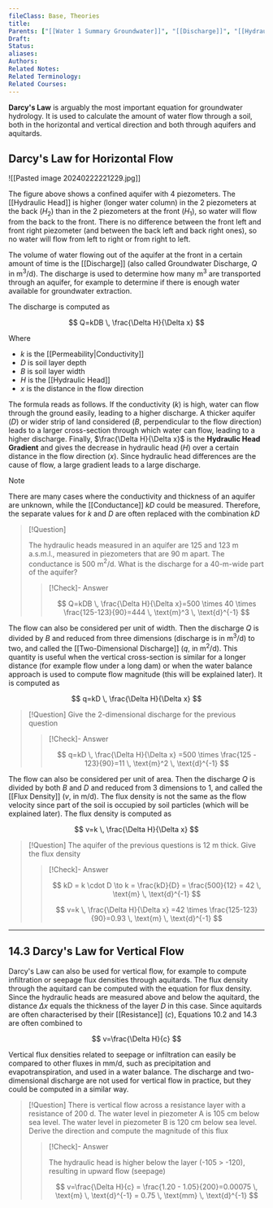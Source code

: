 ```yaml
---
fileClass: Base, Theories
title: 
Parents: ["[[Water 1 Summary Groundwater]]", "[[Discharge]]", "[[Hydraulic Head]]", "[[Two-Dimensional Discharge]]"]
Draft: 
Status: 
aliases: 
Authors: 
Related Notes: 
Related Terminology: 
Related Courses: 
---
```

**Darcy's Law** is arguably the most important equation for groundwater hydrology. It is used to calculate the amount of water flow through a soil, both in the horizontal and vertical direction and both through aquifers and aquitards. 

## Darcy's Law for Horizontal Flow

![[Pasted image 20240222221229.jpg]]

The figure above shows a confined aquifer with 4 piezometers. The [[Hydraulic Head]] is higher (longer water column) in the 2 piezometers at the back ($H_2$) than in the 2 piezometers at the front ($H_1$), so water will flow from the back to the front. There is no difference between the front left and front right piezometer (and between the back left and back right ones), so no water will flow from left to right or from right to left. 

The volume of water flowing out of the aquifer at the front in a certain amount of time is the [[Discharge]] (also called Groundwater Discharge, $Q$ in m$^3$/d). The discharge is used to determine how many m$^3$ are transported through an aquifer, for example to determine if there is enough water available for groundwater extraction.

The discharge is computed as 

$$
Q=kDB \, \frac{\Delta H}{\Delta x}
$$

Where
- $k$ is the [[Permeability|Conductivity]]
- $D$ is soil layer depth
- $B$ is soil layer width
- $H$ is the [[Hydraulic Head]]
- $x$ is the distance in the flow direction

The formula reads as follows. If the conductivity ($k$) is high, water can flow through the ground easily, leading to a higher discharge. A thicker aquifer ($D$)  or wider strip of land considered ($B$, perpendicular to the flow direction) leads to a larger cross-section through which water can flow, leading to a higher discharge. Finally, $\frac{\Delta H}{\Delta x}$ is the **Hydraulic Head Gradient** and gives the decrease in hydraulic head ($H$) over a certain distance in the flow direction ($x$). Since hydraulic head differences are the cause of flow, a large gradient leads to a large discharge.

>[!Note]
>
>There are many cases where the conductivity and thickness of an aquifer are unknown, while the [[Conductance]] $kD$ could be measured. Therefore, the separate values for $k$ and $D$ are often replaced with the combination $kD$

>[!Question]
>
>The hydraulic heads measured in an aquifer are 125 and 123 m a.s.m.l., measured in piezometers that are 90 m apart. The conductance is 500 m$^2$/d. What is the discharge for a 40-m-wide part of the aquifer?
>
>>[!Check]- Answer
>>
>>$$
>>Q=kDB \, \frac{\Delta H}{\Delta x}=500 \times 40 \times \frac{125-123}{90}=444 \, \text{m}^3 \, \text{d}^{-1}  
>>$$
>>

The flow can also be considered per unit of width. Then the discharge $Q$ is divided by $B$ and reduced from three dimensions (discharge is in m$^3$/d) to two, and called the [[Two-Dimensional Discharge]] ($q$, in m$^2$/d). This quantity is useful when the vertical cross-section is similar for a longer distance (for example flow under a long dam) or when the water balance approach is used to compute flow magnitude (this will be explained later). It is computed as 

$$
q=kD \, \frac{\Delta H}{\Delta x}
$$


>[!Question]
>Give the 2-dimensional discharge for the previous question
>
>>[!Check]- Answer
>>
>>$$
>>q=kD \, \frac{\Delta H}{\Delta x} =500 \times \frac{125 - 123}{90}=11 \, \text{m}^2 \, \text{d}^{-1}
>>$$
>>

The flow can also be considered per unit of area. Then the discharge $Q$ is divided by both $B$ and $D$ and reduced from 3 dimensions to 1, and called the [[Flux Density]] ($v$, in m/d). The flux density is not the same as the flow velocity since part of the soil is occupied by soil particles (which will be explained later). The flux density is computed as 

$$
v=k \, \frac{\Delta H}{\Delta x}
$$


>[!Question]
>The aquifer of the previous questions is 12 m thick. Give the flux density
>
>>[!Check]- Answer
>>
>>$$
>>kD = k \cdot D \to k = \frac{kD}{D} = \frac{500}{12} = 42 \, \text{m} \, \text{d}^{-1} 
>>$$
>>
>>$$
>>v=k \, \frac{\Delta H}{\Delta x} =42 \times \frac{125-123}{90}=0.93 \, \text{m} \, \text{d}^{-1} 
>>$$
>>


---
## 14.3 Darcy's Law for Vertical Flow
Darcy's Law can also be used for vertical flow, for example to compute infiltration or seepage flux densities through aquitards. The flux density through the aquitard can be computed with the equation for flux density. Since the hydraulic heads are measured above and below the aquitard, the distance $\Delta x$ equals the thickness of the layer $D$ in this case. Since aquitards are often characterised by their [[Resistance]] ($c$), Equations 10.2 and 14.3 are often combined to 

$$
v=\frac{\Delta H}{c}
$$

Vertical flux densities related to seepage or infiltration can easily be compared to other fluxes in mm/d, such as precipitation and evapotranspiration, and used in a water balance. The discharge and two-dimensional discharge are not used for vertical flow in practice, but they could be computed in a similar way.

>[!Question]
>There is vertical flow across a resistance layer with a resistance of 200 d. The water level in piezometer A is 105 cm below sea level. The water level in piezometer B is 120 cm below sea level. Derive the direction and compute the magnitude of this flux
>
>>[!Check]- Answer
>>
>>The hydraulic head is higher below the layer (-105 > -120), resulting in upward flow (seepage)
>>
>>$$
>>v=\frac{\Delta H}{c} = \frac{1.20 - 1.05}{200}=0.00075 \, \text{m} \, \text{d}^{-1} = 0.75 \, \text{mm} \, \text{d}^{-1}
>>$$
>>
